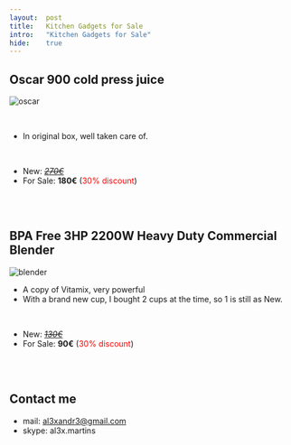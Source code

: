 ```yaml
---
layout:  post
title:   Kitchen Gadgets for Sale
intro:   "Kitchen Gadgets for Sale"
hide:    true
---
```


<style>
table {
    font-family: arial, sans-serif;
    border-collapse: collapse;
    width: 100%;
}

td, th {
    border: 1px solid #dddddd;
    text-align: left;
    padding: 8px;
}

tr:nth-child(even) {
    background-color: #dddddd;
}
</style>
 

##  Oscar 900 cold press juice


![oscar](https://www.vitality4life.co.uk/media/catalog/product/cache/1/image/9df78eab33525d08d6e5fb8d27136e95/o/s/oscar_900_juicer_chrome_2_2.jpg)

<br/>

- In original box, well taken care of.

<br/>

- New: [*<strike>270€</strike>*](https://www.vitality4life.co.uk/oscar-900/)
- For Sale: **180€**     (<font color="red">30% discount</font>)

<br/><br/>

##  BPA Free 3HP 2200W Heavy Duty Commercial Blender

![blender](https://i5.wal.co/asr/522d0ea8-359d-4c50-a1c4-bb8169b15f61_1.995114d5b7113bb49eecf64f818700ac.jpeg?odnWidth=180&odnHeight=180&odnBg=ffffff)

- A copy of Vitamix, very powerful
-  With a brand new cup, I bought 2 cups at the time, so 1 is still as New.

<br/>

- New: [*<strike>130€</strike>*](https://www.vitality4life.co.uk/oscar-900/)
- For Sale: **90€** (<font color="red">30% discount</font>)

<br/><br/>

## Contact me

 - mail: al3xandr3@gmail.com
 - skype: al3x.martins

